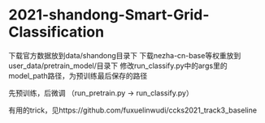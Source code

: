 # 2021-shandong-Smart-Grid-Classification

下载官方数据放到data/shandong目录下
下载nezha-cn-base等权重放到user_data/pretrain_model/目录下
修改run_classify.py中的args里的model_path路径，为预训练最后保存的路径


先预训练，后微调 （run_pretrain.py -> run_classify.py）

有用的trick，见https://github.com/fuxuelinwudi/ccks2021_track3_baseline
